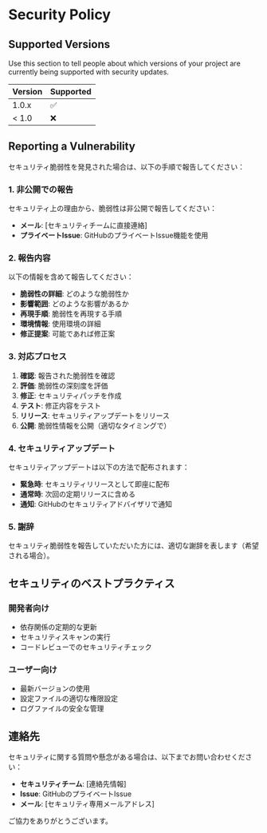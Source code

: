 # Security Policy

## Supported Versions

Use this section to tell people about which versions of your project are currently being supported with security updates.

| Version | Supported          |
| ------- | ------------------ |
| 1.0.x   | :white_check_mark: |
| < 1.0   | :x:                |

## Reporting a Vulnerability

セキュリティ脆弱性を発見された場合は、以下の手順で報告してください：

### 1. 非公開での報告
セキュリティ上の理由から、脆弱性は非公開で報告してください：
- **メール**: [セキュリティチームに直接連絡]
- **プライベートIssue**: GitHubのプライベートIssue機能を使用

### 2. 報告内容
以下の情報を含めて報告してください：

- **脆弱性の詳細**: どのような脆弱性か
- **影響範囲**: どのような影響があるか
- **再現手順**: 脆弱性を再現する手順
- **環境情報**: 使用環境の詳細
- **修正提案**: 可能であれば修正案

### 3. 対応プロセス

1. **確認**: 報告された脆弱性を確認
2. **評価**: 脆弱性の深刻度を評価
3. **修正**: セキュリティパッチを作成
4. **テスト**: 修正内容をテスト
5. **リリース**: セキュリティアップデートをリリース
6. **公開**: 脆弱性情報を公開（適切なタイミングで）

### 4. セキュリティアップデート

セキュリティアップデートは以下の方法で配布されます：

- **緊急時**: セキュリティリリースとして即座に配布
- **通常時**: 次回の定期リリースに含める
- **通知**: GitHubのセキュリティアドバイザリで通知

### 5. 謝辞

セキュリティ脆弱性を報告していただいた方には、適切な謝辞を表します（希望される場合）。

## セキュリティのベストプラクティス

### 開発者向け
- 依存関係の定期的な更新
- セキュリティスキャンの実行
- コードレビューでのセキュリティチェック

### ユーザー向け
- 最新バージョンの使用
- 設定ファイルの適切な権限設定
- ログファイルの安全な管理

## 連絡先

セキュリティに関する質問や懸念がある場合は、以下までお問い合わせください：

- **セキュリティチーム**: [連絡先情報]
- **Issue**: GitHubのプライベートIssue
- **メール**: [セキュリティ専用メールアドレス]

ご協力をありがとうございます。 